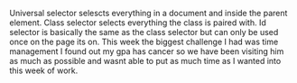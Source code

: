 Universal selector selescts everything in a document and inside the parent element.
Class selector selects everything the class is paired with.
Id selector is basically the same as the class selector but can only be used once on the page its on.
This week the biggest challenge I had was time management I found out my gpa has cancer so we have been visiting him as much as possible and wasnt able to put as much time as I wanted into this week of work. 
